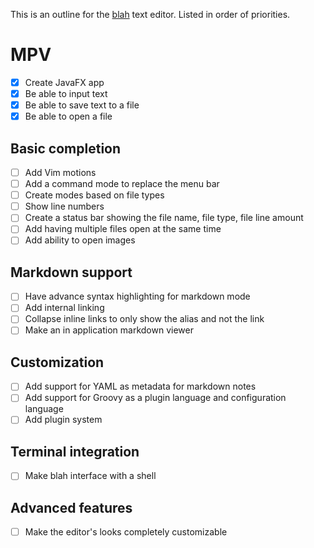 This is an outline for the [blah](../README.md) text editor.
Listed in order of priorities.

# MPV
* [x] Create JavaFX app
* [x] Be able to input text
* [x] Be able to save text to a file
* [x] Be able to open a file

##  Basic completion
* [ ] Add Vim motions
* [ ] Add a command mode to replace the menu bar
* [ ] Create modes based on file types
* [ ] Show line numbers
* [ ] Create a status bar showing the file name, file type, file line amount
* [ ] Add having multiple files open at the same time
* [ ] Add ability to open images

## Markdown support
* [ ] Have advance syntax highlighting for markdown mode
* [ ] Add internal linking
* [ ] Collapse inline links to only show the alias and not the link
* [ ] Make an in application markdown viewer

## Customization
* [ ] Add support for YAML as metadata for markdown notes
* [ ] Add support for Groovy as a plugin language and configuration language
* [ ] Add plugin system

## Terminal integration
* [ ] Make blah interface with a shell

## Advanced features
* [ ] Make the editor's looks completely customizable
